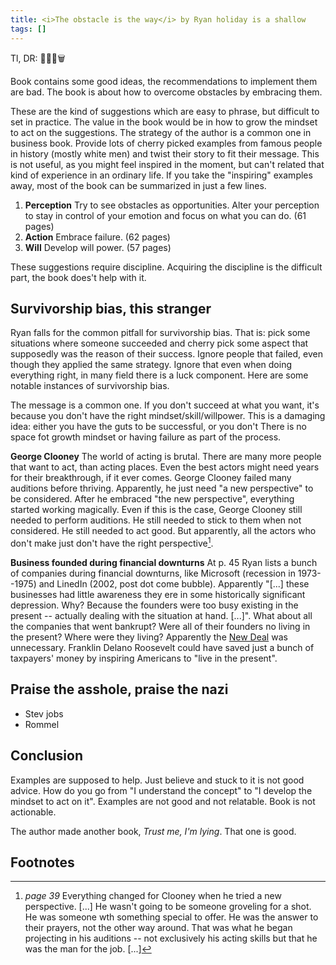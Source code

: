 ```yaml
---
title: <i>The obstacle is the way</i> by Ryan holiday is a shallow
tags: []
---
```


Tl, DR: 🤨😠📕🗑️

Book contains some good ideas, the recommendations to implement them are bad. 
The book is about how to overcome obstacles by embracing them. 

These are the kind of suggestions which are easy to phrase, but difficult to set in practice.
The value in the book would be in how to grow the mindset to act on the suggestions.
The strategy of the author is a common one in business book.
Provide lots of cherry picked examples from famous people in history (mostly white men) and twist their story to fit their message.
This is not useful, as you might feel inspired in the moment, but can't related that kind of experience in an ordinary life.
If you take the "inspiring" examples away, most of the book can be summarized in just a few lines.   
1. **Perception** Try to see obstacles as opportunities.
Alter your perception to stay in control of your emotion and focus on what you can do.
(61 pages)
2. **Action** Embrace failure. (62 pages)
3. **Will** Develop will power. (57 pages)

These suggestions require discipline.
Acquiring the discipline is the difficult part, the book does't help with it.


## Survivorship bias, this stranger

Ryan falls for the common pitfall for survivorship bias.
That is: pick some situations where someone succeeded and cherry pick some aspect that supposedly was the reason of their success.
Ignore people that failed, even though they applied the same strategy.
Ignore that even when doing everything right, in many field there is a luck component.
Here are some notable instances of survivorship bias.

The message is a common one.
If you don't succeed at what you want, it's because you don't have the right mindset/skill/willpower.
This is a damaging idea: either you have the guts to be successful, or you don't
There is no space fot growth mindset or having failure as part of the process.

**George Clooney**
The world of acting is brutal.
There are many more people that want to act, than acting places.
Even the best actors might need years for their breakthrough, if it ever comes.
George Clooney failed many auditions before thriving.
Apparently, he just need "a new perspective" to be considered.
After he embraced "the new perspective", everything started working magically.
Even if this is the case, George Clooney still needed to perform auditions.
He still needed to stick to them when not considered.
He still needed to act good.
But apparently, all the actors who don't make just don't have the right perspective[^george].

**Business founded during financial downturns**
At p. 45 Ryan lists a bunch of companies during financial downturns, like Microsoft (recession in 1973--1975) and LinedIn (2002, post dot come bubble).
Apparently "[...] these businesses had little awareness they ere in some historically significant depression.
Why? Because the founders were too busy existing in the present -- actually dealing with the situation at hand. [...]".
What about all the companies that went bankrupt?
Were all of their founders no living in the present?
Where were they living?
Apparently the [New Deal](https://www.britannica.com/event/New-Deal) was unnecessary.
Franklin Delano Roosevelt could have saved just a bunch of taxpayers' money by inspiring Americans to "live in the present". 


## Praise the asshole, praise the nazi
- Stev jobs
- Rommel


## Conclusion

Examples are supposed to help.
Just believe and stuck to it is not good advice.
How do you go from "I understand the concept" to "I develop the mindset to act on it".
Examples are not good and not relatable.
Book is not actionable.

The author made another book, *Trust me, I'm lying*. That one is good.


## Footnotes
[^george]: *page 39* Everything changed for Clooney when he tried a new perspective. [...] He wasn't going to be someone groveling for a shot. He was someone wth something special to offer. He was the answer to their prayers, not the other way around. That was what he began projecting in his auditions -- not exclusively his acting skills but that he was the man for the job. [...]

